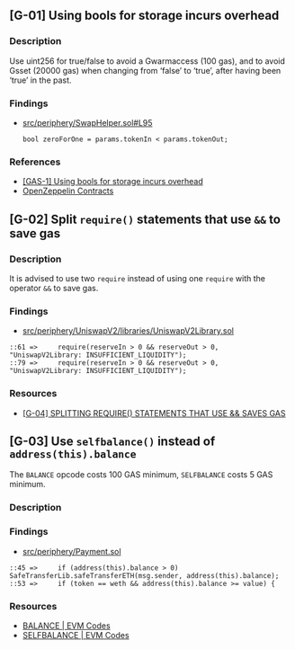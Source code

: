 ## [G-01] Using bools for storage incurs overhead

### Description

Use uint256 for true/false to avoid a Gwarmaccess (100 gas), and to avoid Gsset (20000 gas) when changing from ‘false’ to ‘true’, after having been ‘true’ in the past.

### Findings

- [src/periphery/SwapHelper.sol#L95](https://github.com/code-423n4/2023-01-numoen/blob/main/src/periphery/SwapHelper.sol#L95)
  ```Solidity
  bool zeroForOne = params.tokenIn < params.tokenOut;
  ```

### References

- [[GAS-1] Using bools for storage incurs overhead](https://gist.github.com/Picodes/ab2df52379e4b4993709be1b91aab651#gas-1-using-bools-for-storage-incurs-overhead)
- [OpenZeppelin Contracts](https://github.com/OpenZeppelin/openzeppelin-contracts/blob/58f635312aa21f947cae5f8578638a85aa2519f5/contracts/security/ReentrancyGuard.sol#L23-L27)

## [G-02] Split `require()` statements that use `&&` to save gas

### Description

It is advised to use two `require` instead of using one `require` with the operator `&&` to save gas.

### Findings

- [src/periphery/UniswapV2/libraries/UniswapV2Library.sol](https://github.com/code-423n4/2023-01-numoen/blob/main/src/periphery/UniswapV2/libraries/UniswapV2Library.sol)
```Solidity
::61 =>     require(reserveIn > 0 && reserveOut > 0, "UniswapV2Library: INSUFFICIENT_LIQUIDITY");
::79 =>     require(reserveIn > 0 && reserveOut > 0, "UniswapV2Library: INSUFFICIENT_LIQUIDITY");
```

### Resources
- [[G-04] SPLITTING REQUIRE() STATEMENTS THAT USE && SAVES GAS](https://code4rena.com/reports/2022-12-caviar/#g-04-splitting-require-statements-that-use--saves-gas)

## [G-03] Use `selfbalance()` instead of `address(this).balance`

The `BALANCE` opcode costs 100 GAS minimum, `SELFBALANCE` costs 5 GAS minimum.

### Description

### Findings

- [src/periphery/Payment.sol](https://github.com/code-423n4/2023-01-numoen/blob/main/src/periphery/Payment.sol)
```Solidity
::45 =>     if (address(this).balance > 0) SafeTransferLib.safeTransferETH(msg.sender, address(this).balance);
::53 =>     if (token == weth && address(this).balance >= value) {
```

### Resources

- [BALANCE | EVM Codes](https://www.evm.codes/#31?fork=merge)
- [SELFBALANCE | EVM Codes](https://www.evm.codes/#47?fork=merge)
